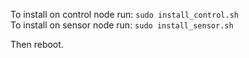To install on control node run: `sudo install_control.sh`  
To install on sensor node run: `sudo install_sensor.sh`

Then reboot.
